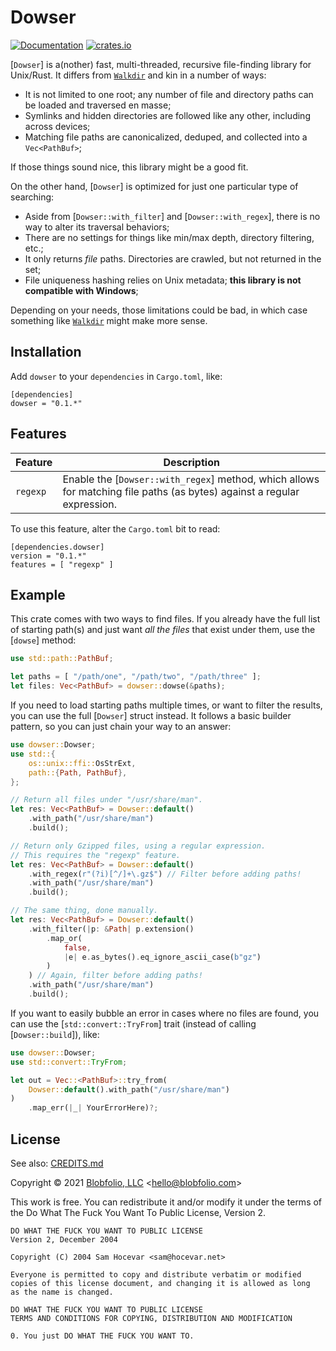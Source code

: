 # Dowser

[![Documentation](https://docs.rs/dowser/badge.svg)](https://docs.rs/dowser/)
[![crates.io](https://img.shields.io/crates/v/dowser.svg)](https://crates.io/crates/dowser)

[`Dowser`] is a(nother) fast, multi-threaded, recursive file-finding library for Unix/Rust. It differs from [`Walkdir`](https://crates.io/crates/walkdir) and kin in a number of ways:

 * It is not limited to one root; any number of file and directory paths can be loaded and traversed en masse;
 * Symlinks and hidden directories are followed like any other, including across devices;
 * Matching file paths are canonicalized, deduped, and collected into a `Vec<PathBuf>`;

If those things sound nice, this library might be a good fit.

On the other hand, [`Dowser`] is optimized for just one particular type of searching:

 * Aside from [`Dowser::with_filter`] and [`Dowser::with_regex`], there is no way to alter its traversal behaviors;
 * There are no settings for things like min/max depth, directory filtering, etc.;
 * It only returns *file* paths. Directories are crawled, but not returned in the set;
 * File uniqueness hashing relies on Unix metadata; **this library is not compatible with Windows**;

Depending on your needs, those limitations could be bad, in which case something like [`Walkdir`](https://crates.io/crates/walkdir) might make more sense.



## Installation

Add `dowser` to your `dependencies` in `Cargo.toml`, like:

```
[dependencies]
dowser = "0.1.*"
```



## Features

| Feature | Description |
| ------- | ----------- |
| `regexp` | Enable the [`Dowser::with_regex`] method, which allows for matching file paths (as bytes) against a regular expression. |

To use this feature, alter the `Cargo.toml` bit to read:

```
[dependencies.dowser]
version = "0.1.*"
features = [ "regexp" ]
```



## Example

This crate comes with two ways to find files. If you already have the full list of starting path(s) and just want *all the files* that exist under them, use the [`dowse`] method:

```rust
use std::path::PathBuf;

let paths = [ "/path/one", "/path/two", "/path/three" ];
let files: Vec<PathBuf> = dowser::dowse(&paths);
```

If you need to load starting paths multiple times, or want to filter the results, you can use the full [`Dowser`] struct instead. It follows a basic builder pattern, so you can just chain your way to an answer:

```rust
use dowser::Dowser;
use std::{
    os::unix::ffi::OsStrExt,
    path::{Path, PathBuf},
};

// Return all files under "/usr/share/man".
let res: Vec<PathBuf> = Dowser::default()
    .with_path("/usr/share/man")
    .build();

// Return only Gzipped files, using a regular expression.
// This requires the "regexp" feature.
let res: Vec<PathBuf> = Dowser::default()
    .with_regex(r"(?i)[^/]+\.gz$") // Filter before adding paths!
    .with_path("/usr/share/man")
    .build();

// The same thing, done manually.
let res: Vec<PathBuf> = Dowser::default()
    .with_filter(|p: &Path| p.extension()
        .map_or(
            false,
            |e| e.as_bytes().eq_ignore_ascii_case(b"gz")
        )
    ) // Again, filter before adding paths!
    .with_path("/usr/share/man")
    .build();
```

If you want to easily bubble an error in cases where no files are found, you can use the [`std::convert::TryFrom`] trait (instead of calling [`Dowser::build`]), like:

```rust
use dowser::Dowser;
use std::convert::TryFrom;

let out = Vec::<PathBuf>::try_from(
    Dowser::default().with_path("/usr/share/man")
)
    .map_err(|_| YourErrorHere)?;
```



## License

See also: [CREDITS.md](CREDITS.md)

Copyright © 2021 [Blobfolio, LLC](https://blobfolio.com) &lt;hello@blobfolio.com&gt;

This work is free. You can redistribute it and/or modify it under the terms of the Do What The Fuck You Want To Public License, Version 2.

    DO WHAT THE FUCK YOU WANT TO PUBLIC LICENSE
    Version 2, December 2004
    
    Copyright (C) 2004 Sam Hocevar <sam@hocevar.net>
    
    Everyone is permitted to copy and distribute verbatim or modified
    copies of this license document, and changing it is allowed as long
    as the name is changed.
    
    DO WHAT THE FUCK YOU WANT TO PUBLIC LICENSE
    TERMS AND CONDITIONS FOR COPYING, DISTRIBUTION AND MODIFICATION
    
    0. You just DO WHAT THE FUCK YOU WANT TO.
